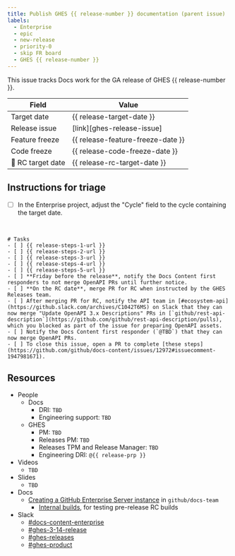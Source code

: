 ```yaml
---
title: Publish GHES {{ release-number }} documentation (parent issue)
labels:
  - Enterprise
  - epic
  - new-release
  - priority-0
  - skip FR board
  - GHES {{ release-number }}
---
```


This issue tracks Docs work for the GA release of GHES {{ release-number }}.

<!-- issue-fields start -->

| Field | Value |
| ----- | ----- |
| Target date | {{ release-target-date }} |
| Release issue | [link][ghes-release-issue] |
| Feature freeze | {{ release-feature-freeze-date }} |
| Code freeze | {{ release-code-freeze-date }} |
| 🚢 RC target date | {{ release-rc-target-date }} |

<!-- issue-fields end -->

## Instructions for triage

- [ ] In the Enterprise project, adjust the "Cycle" field to the cycle containing the target date.

<br/>

```[tasklist]
# Tasks
- [ ] {{ release-steps-1-url }}
- [ ] {{ release-steps-2-url }}
- [ ] {{ release-steps-3-url }}
- [ ] {{ release-steps-4-url }}
- [ ] {{ release-steps-5-url }}
- [ ] **Friday before the release**, notify the Docs Content first responders to not merge OpenAPI PRs until further notice.
- [ ] **On the RC date**, merge PR for RC when instructed by the GHES Releases team.
- [ ] After merging PR for RC, notify the API team in [#ecosystem-api](https://github.slack.com/archives/C1042T6MS) on Slack that they can now merge "Update OpenAPI 3.x Descriptions" PRs in [`github/rest-api-description`](https://github.com/github/rest-api-description/pulls), which you blocked as part of the issue for preparing OpenAPI assets.
- [ ] Notify the Docs Content first responder (`@TBD`) that they can now merge OpenAPI PRs.
- [ ] To close this issue, open a PR to complete [these steps](https://github.com/github/docs-content/issues/12972#issuecomment-1947981671).
```

## Resources

- People
  - Docs
    - DRI: `TBD`
    - Engineering support: `TBD`
  - GHES
    - PM: `TBD`
    - Releases PM: `TBD`
    - Releases TPM and Release Manager: `TBD`
    - Engineering DRI: `@{{ release-prp }}`
- Videos
  - `TBD`
- Slides
  - `TBD`
- Docs
  - [Creating a GitHub Enterprise Server instance](https://github.com/github/docs-team/blob/main/contributing-to-docs/creating-a-github-enterprise-server-instance.md) in `github/docs-team`
    - [Internal builds](https://github.com/github/docs-team/blob/main/contributing-to-docs/creating-a-github-enterprise-server-instance.md#internal-builds), for testing pre-release RC builds
- Slack
  - [#docs-content-enterprise](https://github.slack.com/archives/C02FQKNEN69)
  - [#ghes-3-14-release](`TBD`)
  - [#ghes-releases](https://github-grid.enterprise.slack.com/archives/C0FN5LSLR)
  - [#ghes-product](https://github.slack.com/archives/C02FE7F994N)

<!--
This section contains the Markdown reference-style links used to populate links in the content above. Uncomment the reference links below and add the URL to the GHES release issue in `github/releases` in between the <> brackets.

For example, the reference link should look like:
[ghes-release-issue]: <https://github.com/github/releases/issues/123>
-->

<!--
[ghes-release-issue]: <>
-->